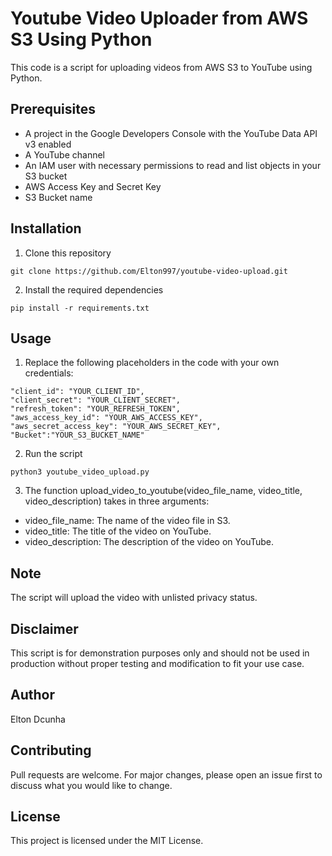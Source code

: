 # Youtube Video Uploader from AWS S3 Using Python
This code is a script for uploading videos from AWS S3 to YouTube using Python.

## Prerequisites
- A project in the Google Developers Console with the YouTube Data API v3 enabled
- A YouTube channel
- An IAM user with necessary permissions to read and list objects in your S3 bucket
- AWS Access Key and Secret Key
- S3 Bucket name
## Installation
1. Clone this repository
```
git clone https://github.com/Elton997/youtube-video-upload.git
```
2. Install the required dependencies
```
pip install -r requirements.txt
```
## Usage
1. Replace the following placeholders in the code with your own credentials:
```
"client_id": "YOUR_CLIENT_ID",
"client_secret": "YOUR_CLIENT_SECRET",
"refresh_token": "YOUR_REFRESH_TOKEN",
"aws_access_key_id": "YOUR_AWS_ACCESS_KEY",
"aws_secret_access_key": "YOUR_AWS_SECRET_KEY",
"Bucket":"YOUR_S3_BUCKET_NAME"
```
2. Run the script
```
python3 youtube_video_upload.py
```
3. The function upload_video_to_youtube(video_file_name, video_title, video_description) takes in three arguments:
- video_file_name: The name of the video file in S3.
- video_title: The title of the video on YouTube.
- video_description: The description of the video on YouTube.

## Note
The script will upload the video with unlisted privacy status.

## Disclaimer
This script is for demonstration purposes only and should not be used in production without proper testing and modification to fit your use case.

## Author
Elton Dcunha

## Contributing
Pull requests are welcome. For major changes, please open an issue first to discuss what you would like to change.

## License
This project is licensed under the MIT License.
